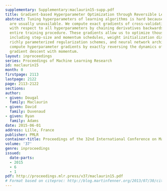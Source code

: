 ```yaml
---
supplementary: Supplementary:maclaurin15-supp.pdf
title: Gradient-based Hyperparameter Optimization through Reversible Learning
abstract: Tuning hyperparameters of learning algorithms is hard because gradients
  are usually unavailable. We compute exact gradients of cross-validation performance
  with respect to all hyperparameters by chaining derivatives backwards through the
  entire training procedure. These gradients allow us to optimize thousands of hyperparameters,
  including step-size and momentum schedules, weight initialization distributions,
  richly parameterized regularization schemes, and neural network architectures. We
  compute hyperparameter gradients by exactly reversing the dynamics of stochastic
  gradient descent with momentum.
layout: inproceedings
series: Proceedings of Machine Learning Research
id: maclaurin15
month: 0
firstpage: 2113
lastpage: 2122
page: 2113-2122
sections: 
author:
- given: Dougal
  family: Maclaurin
- given: David
  family: Duvenaud
- given: Ryan
  family: Adams
date: 2015-06-01
address: Lille, France
publisher: PMLR
container-title: Proceedings of the 32nd International Conference on Machine Learning
volume: '37'
genre: inproceedings
issued:
  date-parts:
  - 2015
  - 6
  - 1
pdf: http://proceedings.mlr.press/v37/maclaurin15.pdf
# Format based on citeproc: http://blog.martinfenner.org/2013/07/30/citeproc-yaml-for-bibliographies/
---
```

